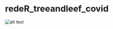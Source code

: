 # redeR_treeandleef_covid

![alt text](http://url/to/img.png](https://github.com/brksaian/redeR_treeandleef_covid/blob/main/trab_final.png)https://github.com/brksaian/redeR_treeandleef_covid/blob/main/trab_final.png)
